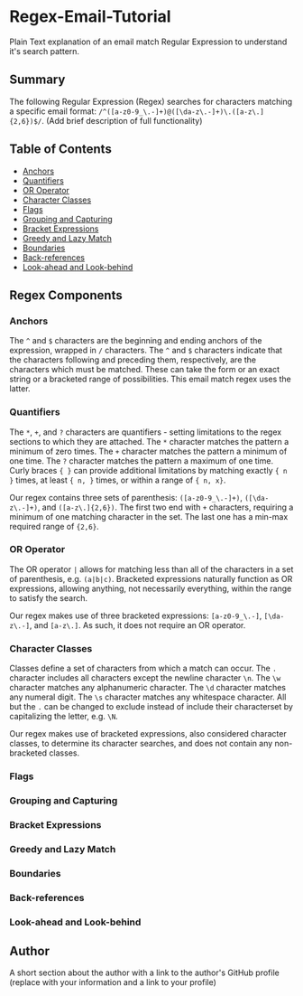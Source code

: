 # Regex-Email-Tutorial

Plain Text explanation of an email match Regular Expression to understand it's search pattern. 

## Summary

The following Regular Expression (Regex) searches for characters matching a specific email format: `/^([a-z0-9_\.-]+)@([\da-z\.-]+)\.([a-z\.]{2,6})$/`. (Add brief description of full functionality)

## Table of Contents

- [Anchors](#anchors)
- [Quantifiers](#quantifiers)
- [OR Operator](#or-operator)
- [Character Classes](#character-classes)
- [Flags](#flags)
- [Grouping and Capturing](#grouping-and-capturing)
- [Bracket Expressions](#bracket-expressions)
- [Greedy and Lazy Match](#greedy-and-lazy-match)
- [Boundaries](#boundaries)
- [Back-references](#back-references)
- [Look-ahead and Look-behind](#look-ahead-and-look-behind)

## Regex Components

### Anchors
  The `^` and `$` characters are the beginning and ending anchors of the expression, wrapped in `/` characters.  The `^` and `$` characters indicate that the characters following and preceding them, respectively, are the characters which must be matched.  These can take the form or an exact string or a bracketed range of possibilities. This email match regex uses the latter.
  
### Quantifiers
  The `*`, `+`, and `?` characters are quantifiers - setting limitations to the regex sections to which they are attached. The `*` character matches the pattern a minimum of zero times.  The `+` character matches the pattern a minimum of one time. The `?` character matches the pattern a maximum of one time. Curly braces `{ }` can provide additional limitations by matching exactly `{ n }` times, at least `{ n, }` times, or within a range of `{ n, x}`. 
  
  Our regex contains three sets of parenthesis: `([a-z0-9_\.-]+)`, `([\da-z\.-]+)`, and `([a-z\.]{2,6})`. The first two end with `+` characters, requiring a minimum of one matching character in the set.  The last one has a min-max required range of `{2,6}`.

### OR Operator
  The OR operator `|` allows for matching less than all of the characters in a set of parenthesis, e.g. `(a|b|c)`. Bracketed expressions naturally function as OR expressions, allowing anything, not necessarily everything, within the range to satisfy the search. 
  
  Our regex makes use of three bracketed expressions: `[a-z0-9_\.-]`, `[\da-z\.-]`, and `[a-z\.]`.  As such, it does not require an OR operator. 

### Character Classes
  Classes define a set of characters from which a match can occur. The `.` character includes all characters except the newline character `\n`. The `\w` character matches any alphanumeric character. The `\d` character matches any numeral digit. The `\s` character matches any whitespace character. All but the `.` can be changed to exclude instead of include their characterset by capitalizing the letter, e.g. `\N`. 
  
  Our regex makes use of bracketed expressions, also considered character classes, to determine its character searches, and does not contain any non-bracketed classes.

### Flags

### Grouping and Capturing

### Bracket Expressions

### Greedy and Lazy Match

### Boundaries

### Back-references

### Look-ahead and Look-behind

## Author

A short section about the author with a link to the author's GitHub profile (replace with your information and a link to your profile)